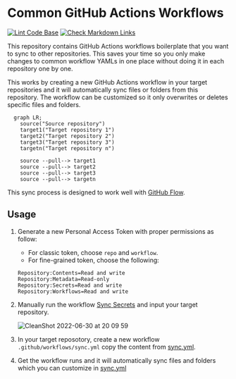 # Common GitHub Actions Workflows

[![Lint Code Base](https://github.com/pacroy/gh-common-workflows/actions/workflows/linter.yml/badge.svg)](https://github.com/pacroy/gh-common-workflows/actions/workflows/linter.yml) [![Check Markdown Links](https://github.com/pacroy/gh-common-workflows/actions/workflows/mdlink.yml/badge.svg)](https://github.com/pacroy/gh-common-workflows/actions/workflows/mdlink.yml)

This repository contains GitHub Actions workflows boilerplate that you want to sync to other repositories. This saves your time so you only make changes to common workflow YAMLs in one place without doing it in each repository one by one.

This works by creating a new GitHub Actions workflow in your target repositories and it will automatically sync files or folders from this repository. The workflow can be customized so it only overwrites or deletes specific files and folders.

```mermaid
  graph LR;
    source("Source repository")
    target1("Target repository 1")
    target2("Target repository 2")
    target3("Target repository 3")
    targetn("Target repository n")

    source --pull--> target1
    source --pull--> target2
    source --pull--> target3
    source --pull--> targetn
```

This sync process is designed to work well with [GitHub Flow](https://docs.github.com/en/get-started/quickstart/github-flow).

## Usage

1. Generate a new Personal Access Token with proper permissions as follow:
  
   - For classic token, choose `repo` and `workflow`.
   - For fine-grained token, choose the following:

    ```properties
    Repository:Contents=Read and write
    Repository:Metadata=Read-only
    Repository:Secrets=Read and write
    Repository:Workflows=Read and write
    ```

2. Manually run the workflow [Sync Secrets](https://github.com/pacroy/gh-common-workflows/actions/workflows/_sync_secrets.yml) and input your target repository.

    ![CleanShot 2022-06-30 at 20 09 59](https://user-images.githubusercontent.com/24604485/176685449-dc9e6ff1-df29-4db6-92a8-fa820ff7edc9.png)

3. In your target reposotory, create a new workflow `.github/workflows/sync.yml` copy the content from [sync.yml](.github/workflows/sync.yml).

4. Get the workflow runs and it will automatically sync files and folders which you can customize in [sync.yml](.github/workflows/sync.yml)
